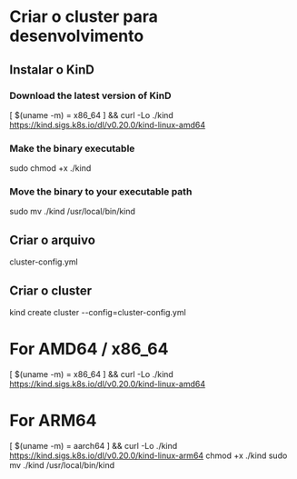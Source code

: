 # Criar o cluster para desenvolvimento

## Instalar o KinD

### Download the latest version of KinD
[ $(uname -m) = x86_64 ] && curl -Lo ./kind https://kind.sigs.k8s.io/dl/v0.20.0/kind-linux-amd64

### Make the binary executable
sudo chmod +x ./kind

### Move the binary to your executable path
sudo mv ./kind /usr/local/bin/kind

## Criar o arquivo 
cluster-config.yml

## Criar o cluster
kind create cluster --config=cluster-config.yml


# For AMD64 / x86_64
[ $(uname -m) = x86_64 ] && curl -Lo ./kind https://kind.sigs.k8s.io/dl/v0.20.0/kind-linux-amd64

# For ARM64
[ $(uname -m) = aarch64 ] && curl -Lo ./kind https://kind.sigs.k8s.io/dl/v0.20.0/kind-linux-arm64
chmod +x ./kind
sudo mv ./kind /usr/local/bin/kind
